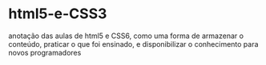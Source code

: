 # html5-e-CSS3
 anotação das aulas de html5 e CSS6, como uma forma de armazenar o conteúdo, praticar o que foi ensinado, e disponibilizar o conhecimento para novos programadores

